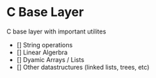 # C Base Layer

C base layer with important utilites

- [] String operations
- [] Linear Algerbra
- [] Dyamic Arrays / Lists
- [] Other datastructures (linked lists, trees, etc)
